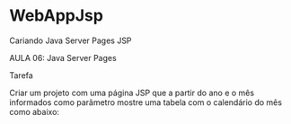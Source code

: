 # WebAppJsp
 Cariando Java Server Pages JSP

AULA 06: Java Server Pages

 Tarefa

Criar um projeto com uma página JSP que a partir do ano e o mês informados
como parâmetro mostre uma tabela com o calendário do mês como abaixo:
